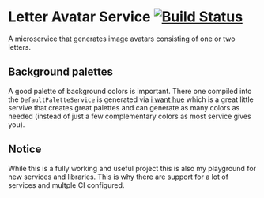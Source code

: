 # Letter Avatar Service [![Build Status](https://karl-sjogren.visualstudio.com/letter-avatar-service/_apis/build/status/karl-sjogren.letter-avatar-service?branchName=master)](https://karl-sjogren.visualstudio.com/letter-avatar-service/_build/latest?definitionId=3&branchName=master)

A microservice that generates image avatars consisting of one or two letters.

## Background palettes

A good palette of background colors is important. There one compiled into the
`DefaultPaletteService` is generated via [i want hue](http://tools.medialab.sciences-po.fr/iwanthue/)
which is a great little servive that creates great palettes and can generate
as many colors as needed (instead of just a few complementary colors as most
service gives you).

## Notice

While this is a fully working and useful project this is also my playground for new
services and libraries. This is why there are support for a lot of services and multple
CI configured.